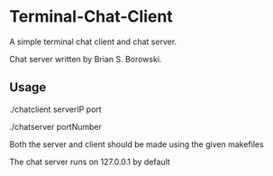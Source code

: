 # Terminal-Chat-Client
A simple terminal chat client and chat server.

Chat server written by Brian S. Borowski.

## Usage 
./chatclient serverIP port
  
./chatserver portNumber
  
Both the server and client should be made using the given makefiles
  
The chat server runs on 127.0.0.1 by default
